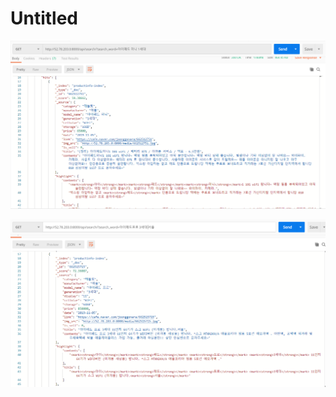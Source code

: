 # Untitled

![](../.gitbook/assets/image%20%2860%29.png)

![](../.gitbook/assets/image%20%2874%29.png)


